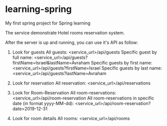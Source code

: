 # learning-spring
My first spring project for Spring learning

The service demonstrate Hotel rooms reservation system.

After the server is up and running, you can use it's API as follow:
1. Look for guests
  All guests: <service_url>/api/guests
  Specific guest by full name: <service_url>/api/guests?firstName=Israel&lastName=Avraham
  Specific guests by first name: <service_url>/api/guests?firstName=Israel
  Specific guests by last name: <service_url>/api/guests?lastName=Avraham
  
2. Look for reservation
  All reservation: <service_url>/api/reservations
 
3. Look for Room-Reservation 
  All room-reservations: <service_url>/api/room-reservation
  All room-reservations in specific date (in format yyyy-MM-dd): <service_url>/api/room-reservation?date=2019-12-31
  
4. Look for room details
  All rooms: <service_url>/api/rooms
